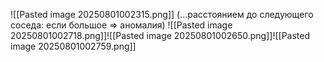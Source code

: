 ![[Pasted image 20250801002315.png]]
(...расстоянием до следующего соседа: если большое => аномалия)
![[Pasted image 20250801002718.png]]![[Pasted image 20250801002650.png]]![[Pasted image 20250801002759.png]]